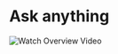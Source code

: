 # Ask anything
  
![Watch Overview Video](https://cdn.prod.website-files.com/64db40cc9b93f5b12f00b6e6/67640778d63962d461ffd60e_ask.png)

